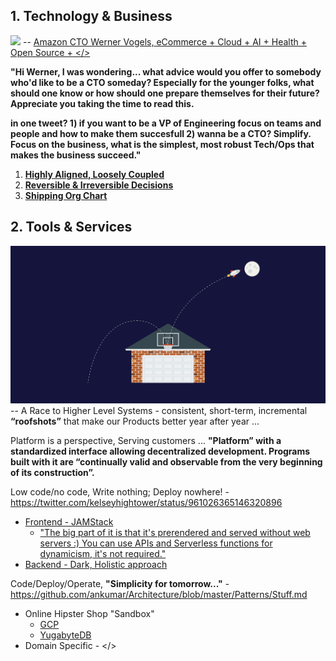 ## 1. Technology & Business

![](https://github.com/ankumar/Architecture/blob/master/images/Werner.png)
-- [Amazon CTO Werner Vogels, eCommerce + Cloud + AI + Health + Open Source + </>](https://queue.acm.org/detail.cfm?id=1142065)

**"Hi Werner, I was wondering... what advice would you offer to somebody who'd like to be a CTO someday? Especially for the younger folks, what should one know or how should one prepare themselves for their future? Appreciate you taking the time to read this.**

**in one tweet? 1) if you want to be a VP of Engineering focus on teams and people and how to make them succesfull 2) wanna be a CTO? Simplify.  Focus on the business, what is the simplest, most robust Tech/Ops that makes the business succeed."**

1. [**Highly Aligned, Loosely Coupled**](https://jobs.netflix.com/culture)
2. [**Reversible & Irreversible Decisions**](https://ruthmalan.com/Journal/2019/201902OReillySAConPresentationPartI.htm)
3. [**Shipping Org Chart**](https://lightstep.com/blog/the-only-good-reason-to-adopt-microservices/)
## 2. Tools & Services

![](https://github.com/ankumar/Architecture/blob/master/images/roofshots.png)
-- A Race to Higher Level Systems - consistent, short-term, incremental **“roofshots”** that make our Products better year after year ...

Platform is a perspective, Serving customers ... **"Platform” with a standardized interface allowing decentralized development. Programs built with it are “continually valid and observable from the very beginning of its construction”.**

Low code/no code, Write nothing; Deploy nowhere! - https://twitter.com/kelseyhightower/status/961026365146320896
  * [Frontend - JAMStack](https://snipcart.com/blog/jamstack)
    * ["The big part of it is that it's prerendered and served without web servers :) You can use APIs and Serverless functions for dynamicism, it's not required."](https://codepen.io/sdras/full/NWqNBzV) 
  * [Backend - Dark, Holistic approach](https://medium.com/darklang/the-design-of-dark-59f5d38e52d2)
 
 Code/Deploy/Operate, **"Simplicity for tomorrow..."** - https://github.com/ankumar/Architecture/blob/master/Patterns/Stuff.md
  * Online Hipster Shop "Sandbox"
      * [GCP](https://github.com/GoogleCloudPlatform/microservices-demo)
      * [YugabyteDB](https://blog.yugabyte.com/cloud-native-meets-distributed-sql-bringing-microservices-kubernetes-istio-yugabytedb-together-with-hipster-shop-demo/)
   * Domain Specific - </>
